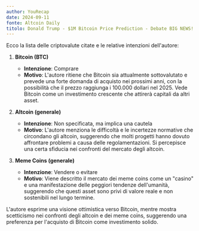 ```yaml
---
author: YouRecap
date: 2024-09-11
fonte: Altcoin Daily
titolo: Donald Trump - $1M Bitcoin Price Prediction - Debate BIG NEWS!
---
```


Ecco la lista delle criptovalute citate e le relative intenzioni dell'autore:

1. **Bitcoin (BTC)** 
   - **Intenzione**: Comprare 
   - **Motivo**: L'autore ritiene che Bitcoin sia attualmente sottovalutato e prevede una forte domanda di acquisto nei prossimi anni, con la possibilità che il prezzo raggiunga i 100.000 dollari nel 2025. Vede Bitcoin come un investimento crescente che attirerà capitali da altri asset.

2. **Altcoin (generale)**
   - **Intenzione**: Non specificata, ma implica una cautela 
   - **Motivo**: L'autore menziona le difficoltà e le incertezze normative che circondano gli altcoin, suggerendo che molti progetti hanno dovuto affrontare problemi a causa delle regolamentazioni. Si percepisce una certa sfiducia nei confronti del mercato degli altcoin.

3. **Meme Coins (generale)**
   - **Intenzione**: Vendere o evitare 
   - **Motivo**: Viene descritto il mercato dei meme coins come un "casino" e una manifestazione delle peggiori tendenze dell'umanità, suggerendo che questi asset sono privi di valore reale e non sostenibili nel lungo termine.

L'autore esprime una visione ottimistica verso Bitcoin, mentre mostra scetticismo nei confronti degli altcoin e dei meme coins, suggerendo una preferenza per l'acquisto di Bitcoin come investimento solido.
